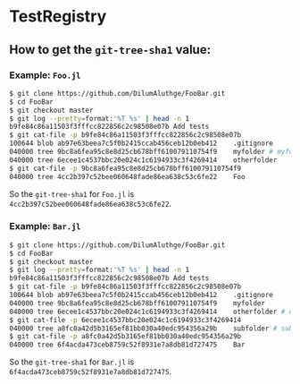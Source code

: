 # TestRegistry

## How to get the `git-tree-sha1` value:

### Example: `Foo.jl`

```bash
$ git clone https://github.com/DilumAluthge/FooBar.git
$ cd FooBar
$ git checkout master
$ git log --pretty=format:'%T %s' | head -n 1
b9fe84c86a11503f3fffcc822856c2c98508e07b Add tests
$ git cat-file -p b9fe84c86a11503f3fffcc822856c2c98508e07b
100644 blob ab97e63beea7c5f0b2415ccab456ceb12b0eb412	.gitignore
040000 tree 9bc8a6fea95c8e8d25cb678bff610079110754f9	myfolder # myfolder contains Foo
040000 tree 6ecee1c4537bbc20e024c1c6194933c3f4269414	otherfolder
$ git cat-file -p 9bc8a6fea95c8e8d25cb678bff610079110754f9
040000 tree 4cc2b397c52bee060648fade86ea638c53c6fe22	Foo
```
So the `git-tree-sha1` for `Foo.jl` is `4cc2b397c52bee060648fade86ea638c53c6fe22`.

### Example: `Bar.jl`

```bash
$ git clone https://github.com/DilumAluthge/FooBar.git
$ cd FooBar
$ git checkout master
$ git log --pretty=format:'%T %s' | head -n 1
b9fe84c86a11503f3fffcc822856c2c98508e07b Add tests
$ git cat-file -p b9fe84c86a11503f3fffcc822856c2c98508e07b
100644 blob ab97e63beea7c5f0b2415ccab456ceb12b0eb412	.gitignore
040000 tree 9bc8a6fea95c8e8d25cb678bff610079110754f9	myfolder
040000 tree 6ecee1c4537bbc20e024c1c6194933c3f4269414	otherfolder # otherfolder contains subfolder
$ git cat-file -p 6ecee1c4537bbc20e024c1c6194933c3f4269414
040000 tree a8fc0a42d5b3165ef81bb030a40edc954356a29b	subfolder # subfolder contains Bar
$ git cat-file -p a8fc0a42d5b3165ef81bb030a40edc954356a29b
040000 tree 6f4acda473ceb8759c52f8931e7a8db81d727475	Bar
```

So the `git-tree-sha1` for `Bar.jl` is `6f4acda473ceb8759c52f8931e7a8db81d727475`.
